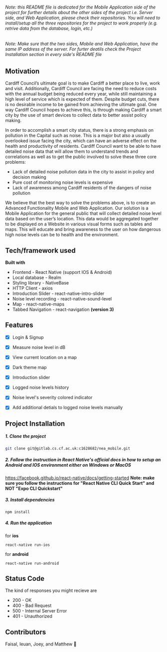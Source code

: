 ###### Note: this README file is dedicated for the Mobile Application side of the project for further details about the other sides of the project i.e. Server side, and Web Application, please check their repositories. You will need to install/setup all the three repositories for the project to work properly (e.g. retrive data from the database, login, etc.)

###### Note: Make sure that the two sides, Mobile and Web Application, have the same IP address of the server. For furter deatils check the Project Installation section in every side's README file


## Motivation

Cardiff Council’s ultimate goal is to make Cardiff a better place to live, work and visit. Additionally, Cardiff Council are facing the need to reduce costs with the annual budget being reduced every year, while still maintaining a high level of service which is expected of them. Despite budget cuts, there is no desirable income to be gained from achieving the ultimate goal.
One way Cardiff Council hopes to achieve this, is through making Cardiff a smart city by the use of smart devices to collect data to better assist policy making.

In order to accomplish a smart city status, there is a strong emphasis on pollution in the Capital such as noise.
This is a major but also a usually overlooked issue facing the city, which can have an adverse effect on the health and productivity of residents. 
Cardiff Council want to be able to have detailed noise data that will allow them to understand trends and correlations as well as to get the public involved to solve these three core problems:

- Lack of detailed noise pollution data in the city to assist in policy and decision making
- Pure cost of monitoring noise levels is expensive
- Lack of awareness among Cardiff residents of the dangers of noise pollution

We believe that the best way to solve the problems above, is to create an Advanced Functionality Mobile and Web Application.
Our solution is a Mobile Application for the general public that will collect detailed noise level data based on the user’s location. This data would be aggregated together to be displayed on a Website in various visual forms such as tables and maps. This will educate and bring awareness to the user on how dangerous high noise levels can be to health and the environment.


## Tech/framework used

**Built with**

* Frontend - React Native (support IOS & Android)
* Local database - Realm
* Styling library - NativeBase
* HTTP Client - axios
* Introduction Slider - react-native-intro-slider
* Noise level recording - react-native-sound-level
* Map - react-native-maps
* Tabbed Navigation - react-navigation **(version 3)**


## Features

- [x] Login & Signup
- [x] Measure noise level in dB
- [x] View current location on a map
- [x] Dark theme map
- [x] Introduction slider
- [x] Logged noise levels history
- [x] Noise level's severity colored indicator
- [x] Add additional detials to logged noise levels manually



## Project Installation

##### 1. Clone the project

```bash
git clone git@gitlab.cs.cf.ac.uk:c1628682/nea_mobile.git
```

##### 2. Follow the instruction in React Native's official docs in how to setup an Android and IOS environment either on Windows or MacOS
https://facebook.github.io/react-native/docs/getting-started
**Note: make sure you follow the instructions for "React Native CLI Quick Start" and NOT "Expo CLI Quickstart"**

##### 3. Install dependencies
```
npm install
```  

##### 4. Run the application
for **ios**
```
react-native run-ios
```  

for **android**  
```
react-native run-android
```



## Status Code

The kind of responses you might recieve are
- 200 - OK
- 400 - Bad Request
- 500 - Internal Server Error
- 401 - Unauthorized



## Contributors
Faisal, Ieuan, Joey, and Matthew 🎉

